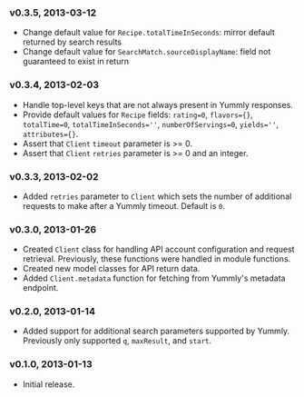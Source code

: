 ### v0.3.5, 2013-03-12

- Change default value for `Recipe.totalTimeInSeconds`: mirror default returned by search results
- Change default value for `SearchMatch.sourceDisplayName`: field not guaranteed to exist in return

### v0.3.4, 2013-02-03

- Handle top-level keys that are not always present in Yummly responses.
- Provide default values for `Recipe` fields: `rating=0`, `flavors={}`, `totalTime=0`, `totalTimeInSeconds=''`, `numberOfServings=0`, `yields=''`, `attributes={}`.
- Assert that `Client` `timeout` parameter is >= 0.
- Assert that `Client` `retries` parameter is >= 0 and an integer.

### v0.3.3, 2013-02-02

- Added `retries` parameter to `Client` which sets the number of additional requests to make after a Yummly timeout. Default is `0`.

### v0.3.0, 2013-01-26

- Created `Client` class for handling API account configuration and request retrieval. Previously, these functions were handled in module functions.
- Created new model classes for API return data.
- Added `Client.metadata` function for fetching from Yummly's metadata endpoint.

### v0.2.0, 2013-01-14

- Added support for additional search parameters supported by Yummly. Previously only supported `q`, `maxResult`, and `start`.

### v0.1.0, 2013-01-13

- Initial release.
